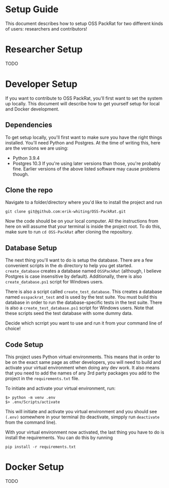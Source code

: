 # Setup Guide

This document describes how to setup OSS PackRat for two different kinds of users: researchers and contributors!

# Researcher Setup
TODO

# Developer Setup
If you want to contribute to OSS PackRat, you'll first want to set the system up locally. This document will describe how to get yourself setup for local and Docker development.

## Dependencies
To get setup locally, you'll first want to make sure you have the right things installed. You'll need Python and Postgres. At the time of writing this, here are the versions we are using:
* Python 3.9.4
* Postgres 10.3
If you're using later versions than those, you're probably fine. Earlier versions of the above listed software may cause problems though.

## Clone the repo
Navigate to a folder/directory where you'd like to install the project and run

```
git clone git@github.com:erik-whiting/OSS-PackRat.git
```

Now the code should be on your local computer. All the instructions from here on will assume that your terminal is inside the project root. To do this, make sure to run `cd OSS-PackRat` after cloning the repository.

## Database Setup
The next thing you'll want to do is setup the database. There are a few convenient scripts in the `db` directory to help you get started. `create_database` creates a database named `OSSPackRat` (although, I believe Postgres is case insensitive by default). Additionally, there is also `create_database.ps1` script for Windows users.

There is also a script called `create_test_database`. This creates a database named `osspackrat_test` and is used by the test suite. You must build this database in order to run the database-specific tests in the test suite. There is also a `create_test_database.ps1` script for Windows users. Note that these scripts seed the test database with some dummy data.

Decide which scrript you want to use and run it from your command line of choice!

## Code Setup
This project uses Python virtual environments. This means that in order to be on the exact same page as other developers, you will need to build and activate your virtual environment when doing any dev work. It also means that you need to add the names of any 3rd party packages you add to the project in the `requirements.txt` file.

To initiate and activate your virtual environment, run:

```
$> python -m venv .env
$> .env/Scripts/activate
```
This will initiate and activate you virtual environment and you should see `(.env)` somewhere in your terminal (to deactivate, simpply run `deactivate` from the command line).

With your virtual environment now activated, the last thing you have to do is install the requirements. You can do this by running

```
pip install -r requirements.txt
```

# Docker Setup
TODO

